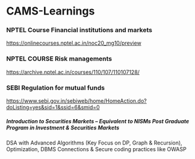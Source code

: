 # CAMS-Learnings
###  NPTEL Course Financial institutions and markets
https://onlinecourses.nptel.ac.in/noc20_mg10/preview
### NPTEL COURSE  Risk managements 
https://archive.nptel.ac.in/courses/110/107/110107128/
### SEBI Regulation for mutual funds 
https://www.sebi.gov.in/sebiweb/home/HomeAction.do?doListing=yes&sid=1&ssid=6&smid=0
##### Introduction to Securities Markets – Equivalent to NISMs Post Graduate Program in Investment & Securities Markets 
DSA with Advanced Algorithms (Key Focus on DP, Graph & Recursion), Optimization, DBMS Connections & Secure coding practices like OWASP
